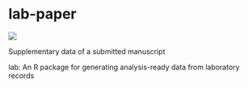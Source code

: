 # lab-paper

[![](<https://img.shields.io/badge/Dataverse DOI-10.57770/C7MNRH-brightgreen>)](https://dataverse.lib.nycu.edu.tw/dataset.xhtml?persistentId=doi%3A10.57770%2FC7MNRH)

Supplementary data of a submitted manuscript

lab: An R package for generating analysis-ready data from laboratory records
